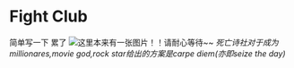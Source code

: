# Fight Club

简单写一下 累了
![这里本来有一张图片！！请耐心等待~~](/public/images/FightClub.png)
*死亡诗社对于成为millionares,movie god,rock star给出的方案是carpe diem(亦即seize the day)*